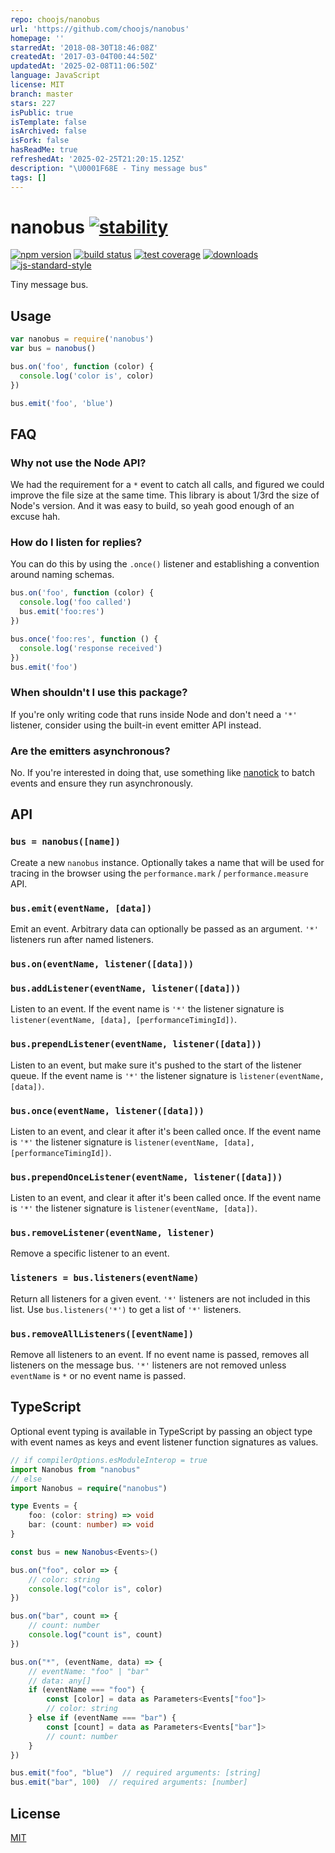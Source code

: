 ```yaml
---
repo: choojs/nanobus
url: 'https://github.com/choojs/nanobus'
homepage: ''
starredAt: '2018-08-30T18:46:08Z'
createdAt: '2017-03-04T00:44:50Z'
updatedAt: '2025-02-08T11:06:50Z'
language: JavaScript
license: MIT
branch: master
stars: 227
isPublic: true
isTemplate: false
isArchived: false
isFork: false
hasReadMe: true
refreshedAt: '2025-02-25T21:20:15.125Z'
description: "\U0001F68E - Tiny message bus"
tags: []
---
```


# nanobus [![stability][0]][1]
[![npm version][2]][3] [![build status][4]][5] [![test coverage][6]][7]
[![downloads][8]][9] [![js-standard-style][10]][11]

Tiny message bus.

## Usage
```js
var nanobus = require('nanobus')
var bus = nanobus()

bus.on('foo', function (color) {
  console.log('color is', color)
})

bus.emit('foo', 'blue')
```

## FAQ
### Why not use the Node API?
We had the requirement for a `*` event to catch all calls, and figured we could
improve the file size at the same time. This library is about 1/3rd the size of
Node's version. And it was easy to build, so yeah good enough of an excuse hah.

### How do I listen for replies?
You can do this by using the `.once()` listener and establishing a convention
around naming schemas.

```js
bus.on('foo', function (color) {
  console.log('foo called')
  bus.emit('foo:res')
})

bus.once('foo:res', function () {
  console.log('response received')
})
bus.emit('foo')
```

### When shouldn't I use this package?
If you're only writing code that runs inside Node and don't need a `'*'`
listener, consider using the built-in event emitter API instead.

### Are the emitters asynchronous?
No. If you're interested in doing that, use something like
[nanotick](https://github.com/yoshuawuyts/nanotick) to batch events and ensure
they run asynchronously.

## API
### `bus = nanobus([name])`
Create a new `nanobus` instance. Optionally takes a name that will be used for
tracing in the browser using the `performance.mark` / `performance.measure`
API.

### `bus.emit(eventName, [data])`
Emit an event. Arbitrary data can optionally be passed as an argument. `'*'`
listeners run after named listeners.

### `bus.on(eventName, listener([data]))`
### `bus.addListener(eventName, listener([data]))`
Listen to an event. If the event name is `'*'` the listener signature is
`listener(eventName, [data], [performanceTimingId])`.

### `bus.prependListener(eventName, listener([data]))`
Listen to an event, but make sure it's pushed to the start of the listener
queue. If the event name is `'*'` the listener signature is
`listener(eventName, [data])`.

### `bus.once(eventName, listener([data]))`
Listen to an event, and clear it after it's been called once.  If the event
name is `'*'` the listener signature is
`listener(eventName, [data], [performanceTimingId])`.

### `bus.prependOnceListener(eventName, listener([data]))`
Listen to an event, and clear it after it's been called once.  If the event
name is `'*'` the listener signature is `listener(eventName, [data])`.

### `bus.removeListener(eventName, listener)`
Remove a specific listener to an event.

### `listeners = bus.listeners(eventName)`
Return all listeners for a given event. `'*'` listeners are not included in
this list. Use `bus.listeners('*')` to get a list of `'*'` listeners.

### `bus.removeAllListeners([eventName])`
Remove all listeners to an event. If no event name is passed, removes all
listeners on the message bus. `'*'` listeners are not removed unless
`eventName` is `*` or no event name is passed.

## TypeScript

Optional event typing is available in TypeScript by passing an object type with 
event names as keys and event listener function signatures as values.

```ts
// if compilerOptions.esModuleInterop = true
import Nanobus from "nanobus"
// else
import Nanobus = require("nanobus") 

type Events = {
    foo: (color: string) => void
    bar: (count: number) => void
}

const bus = new Nanobus<Events>()

bus.on("foo", color => {
    // color: string
    console.log("color is", color)
})

bus.on("bar", count => {
    // count: number
    console.log("count is", count)
})

bus.on("*", (eventName, data) => {
    // eventName: "foo" | "bar"
    // data: any[]
    if (eventName === "foo") {
        const [color] = data as Parameters<Events["foo"]>
        // color: string
    } else if (eventName === "bar") {
        const [count] = data as Parameters<Events["bar"]>
        // count: number
    }
})

bus.emit("foo", "blue")  // required arguments: [string]
bus.emit("bar", 100)  // required arguments: [number]
```

## License
[MIT](https://tldrlegal.com/license/mit-license)

[0]: https://img.shields.io/badge/stability-experimental-orange.svg?style=flat-square
[1]: https://nodejs.org/api/documentation.html#documentation_stability_index
[2]: https://img.shields.io/npm/v/nanobus.svg?style=flat-square
[3]: https://npmjs.org/package/nanobus
[4]: https://img.shields.io/travis/choojs/nanobus/master.svg?style=flat-square
[5]: https://travis-ci.org/choojs/nanobus
[6]: https://img.shields.io/codecov/c/github/choojs/nanobus/master.svg?style=flat-square
[7]: https://codecov.io/github/choojs/nanobus
[8]: http://img.shields.io/npm/dm/nanobus.svg?style=flat-square
[9]: https://npmjs.org/package/nanobus
[10]: https://img.shields.io/badge/code%20style-standard-brightgreen.svg?style=flat-square
[11]: https://github.com/feross/standard
